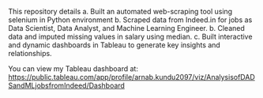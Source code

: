This repository details
a.  Built an automated web-scraping tool using selenium in Python environment 
b.  Scraped data from Indeed.in for jobs as Data Scientist, Data Analyst, and Machine Learning Engineer. 
b.	Cleaned data and imputed missing values in salary using median. 
c.	Built interactive and dynamic dashboards in Tableau to generate key insights and relationships.

You can view my Tableau dashboard at: https://public.tableau.com/app/profile/arnab.kundu2097/viz/AnalysisofDADSandMLjobsfromIndeed/Dashboard
